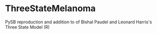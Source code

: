 # ThreeStateMelanoma
PySB reproduction and addition to of Bishal Paudel and Leonard Harris's Three State Model (R)
